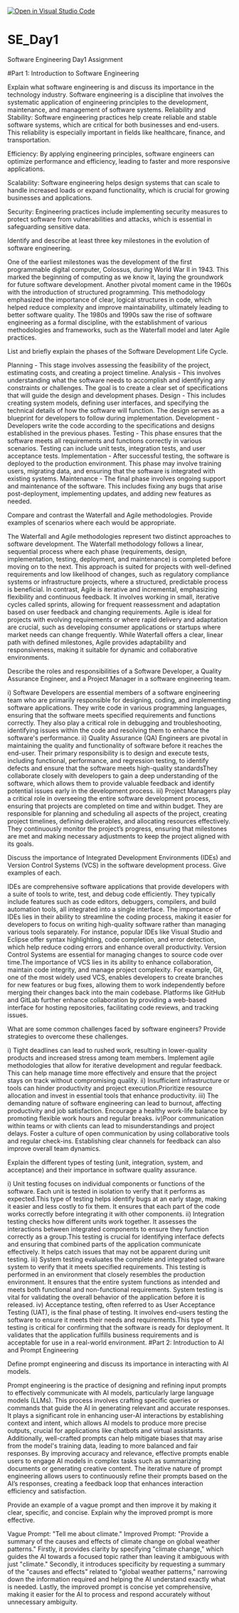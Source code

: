 [![Open in Visual Studio Code](https://classroom.github.com/assets/open-in-vscode-2e0aaae1b6195c2367325f4f02e2d04e9abb55f0b24a779b69b11b9e10269abc.svg)](https://classroom.github.com/online_ide?assignment_repo_id=15567713&assignment_repo_type=AssignmentRepo)
# SE_Day1
Software Engineering Day1 Assignment

#Part 1: Introduction to Software Engineering

Explain what software engineering is and discuss its importance in the technology industry.
Software engineering is a discipline that involves the systematic application of engineering principles to the development, maintenance, and management of software systems.
Reliability and Stability: Software engineering practices help create reliable and stable software systems, which are critical for both businesses and end-users. This reliability is especially important in fields like healthcare, finance, and transportation.

Efficiency: By applying engineering principles, software engineers can optimize performance and efficiency, leading to faster and more responsive applications.

Scalability: Software engineering helps design systems that can scale to handle increased loads or expand functionality, which is crucial for growing businesses and applications.

Security: Engineering practices include implementing security measures to protect software from vulnerabilities and attacks, which is essential in safeguarding sensitive data.




Identify and describe at least three key milestones in the evolution of software engineering.

One of the earliest milestones was the development of the first programmable digital computer, Colossus, during World War II in 1943. This marked the beginning of computing as we know it, laying the groundwork for future software development.
Another pivotal moment came in the 1960s with the introduction of structured programming. This methodology emphasized the importance of clear, logical structures in code, which helped reduce complexity and improve maintainability, ultimately leading to better software quality. 
The 1980s and 1990s saw the rise of software engineering as a formal discipline, with the establishment of various methodologies and frameworks, such as the Waterfall model and later Agile practices.

List and briefly explain the phases of the Software Development Life Cycle.

Planning -  This stage involves assessing the feasibility of the project, estimating costs, and creating a project timeline.
Analysis - This involves understanding what the software needs to accomplish and identifying any constraints or challenges. The goal is to create a clear set of specifications that will guide the design and development phases.
Design -  This includes creating system models, defining user interfaces, and specifying the technical details of how the software will function. The design serves as a blueprint for developers to follow during implementation.
Development - Developers write the code according to the specifications and designs established in the previous phases.
Testing - This phase ensures that the software meets all requirements and functions correctly in various scenarios. Testing can include unit tests, integration tests, and user acceptance tests. 
Implementation - After successful testing, the software is deployed to the production environment. This phase may involve training users, migrating data, and ensuring that the software is integrated with existing systems. 
Maintenance - The final phase involves ongoing support and maintenance of the software. This includes fixing any bugs that arise post-deployment, implementing updates, and adding new features as needed.

Compare and contrast the Waterfall and Agile methodologies. Provide examples of scenarios where each would be appropriate.

The Waterfall and Agile methodologies represent two distinct approaches to software development. The Waterfall methodology follows a linear, sequential process where each phase (requirements, design, implementation, testing, deployment, and maintenance) is completed before moving on to the next. This approach is suited for projects with well-defined requirements and low likelihood of changes, such as regulatory compliance systems or infrastructure projects, where a structured, predictable process is beneficial. In contrast, Agile is iterative and incremental, emphasizing flexibility and continuous feedback. It involves working in small, iterative cycles called sprints, allowing for frequent reassessment and adaptation based on user feedback and changing requirements. Agile is ideal for projects with evolving requirements or where rapid delivery and adaptation are crucial, such as developing consumer applications or startups where market needs can change frequently. While Waterfall offers a clear, linear path with defined milestones, Agile provides adaptability and responsiveness, making it suitable for dynamic and collaborative environments. 

Describe the roles and responsibilities of a Software Developer, a Quality Assurance Engineer, and a Project Manager in a software engineering team.

i) Software Developers are essential members of a software engineering team who are primarily responsible for designing, coding, and implementing software applications. They write code in various programming languages, ensuring that the software meets specified requirements and functions correctly. They also play a critical role in debugging and troubleshooting, identifying issues within the code and resolving them to enhance the software's performance. 
ii) Quality Assurance (QA) Engineers are pivotal in maintaining the quality and functionality of software before it reaches the end-user. Their primary responsibility is to design and execute tests, including functional, performance, and regression testing, to identify defects and ensure that the software meets high-quality standardsThey collaborate closely with developers to gain a deep understanding of the software, which allows them to provide valuable feedback and identify potential issues early in the development process.
iii) Project Managers play a critical role in overseeing the entire software development process, ensuring that projects are completed on time and within budget. They are responsible for planning and scheduling all aspects of the project, creating project timelines, defining deliverables, and allocating resources effectively. They continuously monitor the project’s progress, ensuring that milestones are met and making necessary adjustments to keep the project aligned with its goals. 

Discuss the importance of Integrated Development Environments (IDEs) and Version Control Systems (VCS) in the software development process. Give examples of each.

IDEs are comprehensive software applications that provide developers with a suite of tools to write, test, and debug code efficiently. They typically include features such as code editors, debuggers, compilers, and build automation tools, all integrated into a single interface. The importance of IDEs lies in their ability to streamline the coding process, making it easier for developers to focus on writing high-quality software rather than managing various tools separately. For instance, popular IDEs like Visual Studio and Eclipse offer syntax highlighting, code completion, and error detection, which help reduce coding errors and enhance overall productivity.
Version Control Systems are essential for managing changes to source code over time.The importance of VCS lies in its ability to enhance collaboration, maintain code integrity, and manage project complexity. For example, Git, one of the most widely used VCS, enables developers to create branches for new features or bug fixes, allowing them to work independently before merging their changes back into the main codebase. Platforms like GitHub and GitLab further enhance collaboration by providing a web-based interface for hosting repositories, facilitating code reviews, and tracking issues.


What are some common challenges faced by software engineers? Provide strategies to overcome these challenges.

i) Tight deadlines can lead to rushed work, resulting in lower-quality products and increased stress among team members. Implement agile methodologies that allow for iterative development and regular feedback. This can help manage time more effectively and ensure that the project stays on track without compromising quality.
ii) Insufficient infrastructure or tools can hinder productivity and project execution.Prioritize resource allocation and invest in essential tools that enhance productivity. 
iii) The demanding nature of software engineering can lead to burnout, affecting productivity and job satisfaction. Encourage a healthy work-life balance by promoting flexible work hours and regular breaks.
iv)Poor communication within teams or with clients can lead to misunderstandings and project delays. Foster a culture of open communication by using collaborative tools and regular check-ins. Establishing clear channels for feedback can also improve overall team dynamics.

Explain the different types of testing (unit, integration, system, and acceptance) and their importance in software quality assurance.

i) Unit testing focuses on individual components or functions of the software. Each unit is tested in isolation to verify that it performs as expected.This type of testing helps identify bugs at an early stage, making it easier and less costly to fix them. It ensures that each part of the code works correctly before integrating it with other components.
ii) Integration testing checks how different units work together. It assesses the interactions between integrated components to ensure they function correctly as a group.This testing is crucial for identifying interface defects and ensuring that combined parts of the application communicate effectively. It helps catch issues that may not be apparent during unit testing.
iii)  System testing evaluates the complete and integrated software system to verify that it meets specified requirements. This testing is performed in an environment that closely resembles the production environment. It ensures that the entire system functions as intended and meets both functional and non-functional requirements. System testing is vital for validating the overall behavior of the application before it is released. 
iv) Acceptance testing, often referred to as User Acceptance Testing (UAT), is the final phase of testing. It involves end-users testing the software to ensure it meets their needs and requirements.This type of testing is critical for confirming that the software is ready for deployment. It validates that the application fulfills business requirements and is acceptable for use in a real-world environment. 
#Part 2: Introduction to AI and Prompt Engineering


Define prompt engineering and discuss its importance in interacting with AI models.

Prompt engineering is the practice of designing and refining input prompts to effectively communicate with AI models, particularly large language models (LLMs). This process involves crafting specific queries or commands that guide the AI in generating relevant and accurate responses. It plays a significant role in enhancing user-AI interactions by establishing context and intent, which allows AI models to produce more precise outputs, crucial for applications like chatbots and virtual assistants. Additionally, well-crafted prompts can help mitigate biases that may arise from the model's training data, leading to more balanced and fair responses. By improving accuracy and relevance, effective prompts enable users to engage AI models in complex tasks such as summarizing documents or generating creative content. The iterative nature of prompt engineering allows users to continuously refine their prompts based on the AI’s responses, creating a feedback loop that enhances interaction efficiency and satisfaction. 



Provide an example of a vague prompt and then improve it by making it clear, specific, and concise. Explain why the improved prompt is more effective.

Vague Prompt: "Tell me about climate."
Improved Prompt: "Provide a summary of the causes and effects of climate change on global weather patterns."
 Firstly, it provides clarity by specifying "climate change," which guides the AI towards a focused topic rather than leaving it ambiguous with just "climate." Secondly, it introduces specificity by requesting a summary of the "causes and effects" related to "global weather patterns," narrowing down the information required and helping the AI understand exactly what is needed. Lastly, the improved prompt is concise yet comprehensive, making it easier for the AI to process and respond accurately without unnecessary ambiguity. 
